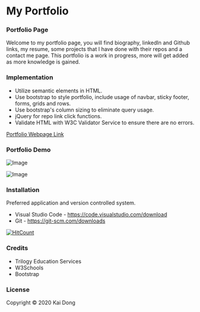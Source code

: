 # My Portfolio

### Portfolio Page
Welcome to my portfolio page, you will find biography, linkedIn and Github links, my resume, some projects that I have done with their repos and a contact me page. This portfolio is a work in progress, more will get added as more knowledge is gained.

### Implementation
* Utilize semantic elements in HTML.
* Use bootstrap to style portfolio, include usage of navbar, sticky footer, forms, grids and rows.
* Use bootstrap's column sizing to eliminate query usage.
* jQuery for repo link click functions. 
* Validate HTML with W3C Validator Service to ensure there are no errors.

[Portfolio Webpage Link](https://kaidong-chr.github.io/My_Portfolio/)

### Portfolio Demo

![Image](./assets/Images/My_Portfolio.gif "Portfolio Demo")

![Image](https://img.shields.io/badge/Languages-html%20%7C%20css%20-yellow)

### Installation

Preferred application and version controlled system.
* Visual Studio Code - https://code.visualstudio.com/download
* Git - https://git-scm.com/downloads

[![HitCount](https://img.shields.io/github/search/kaidong-chr/My_Portfolio/search)](https://img.shields.io/github/search/kaidong-chr/My_Portfolio/})

### Credits

* Trilogy Education Services
* W3Schools
* Bootstrap

### License

Copyright © 2020 Kai Dong